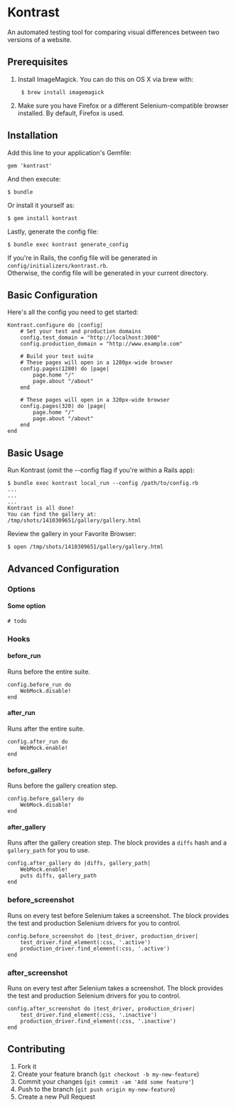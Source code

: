 # Kontrast

An automated testing tool for comparing visual differences between two versions of a website.

## Prerequisites

1. Install ImageMagick. You can do this on OS X via brew with:

		$ brew install imagemagick

2. Make sure you have Firefox or a different Selenium-compatible browser installed. By default, Firefox is used.

## Installation

Add this line to your application's Gemfile:

    gem 'kontrast'

And then execute:

    $ bundle

Or install it yourself as:

    $ gem install kontrast

Lastly, generate the config file:

	$ bundle exec kontrast generate_config

If you're in Rails, the config file will be generated in `config/initializers/kontrast.rb`.  
Otherwise, the config file will be generated in your current directory.

## Basic Configuration

Here's all the config you need to get started:

	Kontrast.configure do |config|
		# Set your test and production domains
		config.test_domain = "http://localhost:3000"
		config.production_domain = "http://www.example.com"

		# Build your test suite
		# These pages will open in a 1280px-wide browser
		config.pages(1280) do |page|
			page.home "/"
			page.about "/about"
		end

		# These pages will open in a 320px-wide browser
		config.pages(320) do |page|
			page.home "/"
			page.about "/about"
		end
	end

## Basic Usage
Run Kontrast (omit the --config flag if you're within a Rails app):

	$ bundle exec kontrast local_run --config /path/to/config.rb
	...
	...
	...
	Kontrast is all done!
	You can find the gallery at: /tmp/shots/1410309651/gallery/gallery.html

Review the gallery in your Favorite Browser:

	$ open /tmp/shots/1410309651/gallery/gallery.html

## Advanced Configuration

### Options
#### Some option

	# todo

### Hooks
#### before_run
Runs before the entire suite.

	config.before_run do
		WebMock.disable!
	end

#### after_run
Runs after the entire suite.

	config.after_run do
		WebMock.enable!
	end

#### before_gallery
Runs before the gallery creation step.

	config.before_gallery do
		WebMock.disable!
	end

#### after_gallery
Runs after the gallery creation step. The block provides a `diffs` hash and a `gallery_path` for you to use.

	config.after_gallery do |diffs, gallery_path|
		WebMock.enable!
		puts diffs, gallery_path
	end

### before_screenshot
Runs on every test before Selenium takes a screenshot.
The block provides the test and production Selenium drivers for you to control.

	config.before_screenshot do |test_driver, production_driver|
		test_driver.find_element(:css, '.active')
		production_driver.find_element(:css, '.active')
	end

### after_screenshot
Runs on every test after Selenium takes a screenshot. The block provides the test and production Selenium drivers for you to control.

	config.after_screenshot do |test_driver, production_driver|
		test_driver.find_element(:css, '.inactive')
		production_driver.find_element(:css, '.inactive')
	end

## Contributing

1. Fork it
2. Create your feature branch (`git checkout -b my-new-feature`)
3. Commit your changes (`git commit -am 'Add some feature'`)
4. Push to the branch (`git push origin my-new-feature`)
5. Create a new Pull Request
